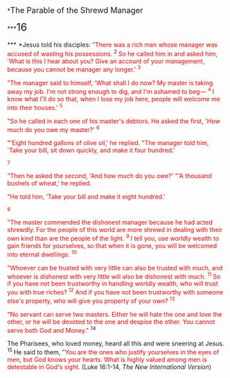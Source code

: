 <head> <meta content="text/html; charset=windows-1252" http-equiv="Content-Type"></meta> <meta content="Microsoft Word 97" name="Generator"></meta> <title>The Parable of the Shrewd Manager </title> </head><body> *<font size="4">The Parable of the Shrewd Manager

 </font>***<font size="5">16

</font>***<font size="4"> </font>*Jesus told his disciples: <font color="#ff0000">"There was a rich man whose manager was accused of wasting his possessions. </font><sup> 2 </sup><font color="#ff0000">So he called him in and asked him, 'What is this I hear about you? Give an account of your management, because you cannot be manager any longer.' <sup>3

</sup>"The manager said to himself, 'What shall I do now? My master is taking away my job. I'm not strong enough to dig, and I'm ashamed to beg— <sup> 4 </sup>I know what I'll do so that, when I lose my job here, people will welcome me into their houses.' <sup>5

</sup>"So he called in each one of his master's debtors. He asked the first, 'How much do you owe my master?' <sup>6

</sup>"'Eight hundred gallons of olive oil,' he replied. "The manager told him, 'Take your bill, sit down quickly, and make it four hundred.'

 <sup>7

</sup>"Then he asked the second, 'And how much do you owe?' "'A thousand bushels of wheat,' he replied.

"He told him, 'Take your bill and make it eight hundred.'

 <sup>8

</sup>"The master commended the dishonest manager because he had acted shrewdly. For the people of this world are more shrewd in dealing with their own kind than are the people of the light. <sup> 9 </sup>I tell you, use worldly wealth to gain friends for yourselves, so that when it is gone, you will be welcomed into eternal dwellings. <sup>10

</sup>"Whoever can be trusted with very little can also be trusted with much, and whoever is dishonest with very little will also be dishonest with much. <sup> 11 </sup>So if you have not been trustworthy in handling worldly wealth, who will trust you with true riches? <sup> 12 </sup>And if you have not been trustworthy with someone else's property, who will give you property of your own? <sup>13

</sup>"No servant can serve two masters. Either he will hate the one and love the other, or he will be devoted to the one and despise the other. You cannot serve both God and Money." </font><sup>14

</sup>The Pharisees, who loved money, heard all this and were sneering at Jesus. <sup> 15 </sup>He said to them, <font color="#ff0000">"You are the ones who justify yourselves in the eyes of men, but God knows your hearts. What is highly valued among men is detestable in God's sight.</font> (Luke 16:1-14, *The New International Version*)  <font size="2"></font>

